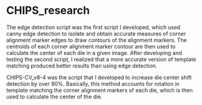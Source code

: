 # CHIPS_research

The edge detection script was the first script I developed, which used canny edge detection to isolate and obtain accurate measures of corner alignment marker edges to draw contours of the alignment markers. The centroids of each corner alignment marker contour are then used to calculate the center of each die in a given image. After developing and testing the second script, I realized that a more accurate version of template matching produced better results than using edge detection.

CHIPS-CV_v8-4 was the script that I developed to increase die center shift detection by over 90%. Basically, this method accounts for rotation in template matching the corner alignment markers of each die, which is then used to calculate the center of the die. 


